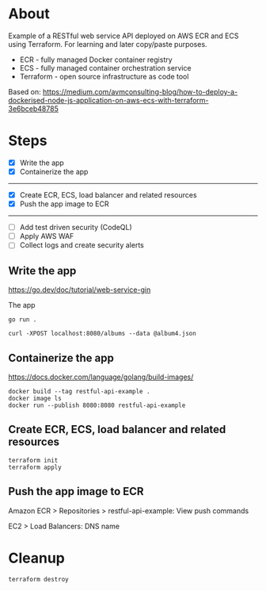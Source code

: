 # About

Example of a RESTful web service API deployed on AWS ECR and ECS using
Terraform. For learning and later copy/paste purposes.

* ECR - fully managed Docker container registry
* ECS - fully managed container orchestration service
* Terraform - open source infrastructure as code tool

Based on: https://medium.com/avmconsulting-blog/how-to-deploy-a-dockerised-node-js-application-on-aws-ecs-with-terraform-3e6bceb48785

# Steps

* [x] Write the app
* [x] Containerize the app
---
* [x] Create ECR, ECS, load balancer and related resources
* [x] Push the app image to ECR
---
* [ ] Add test driven security (CodeQL)
* [ ] Apply AWS WAF
* [ ] Collect logs and create security alerts

## Write the app

https://go.dev/doc/tutorial/web-service-gin

The app

```
go run .

curl -XPOST localhost:8080/albums --data @album4.json
```

## Containerize the app 

https://docs.docker.com/language/golang/build-images/

```
docker build --tag restful-api-example .
docker image ls
docker run --publish 8080:8080 restful-api-example
```

## Create ECR, ECS, load balancer and related resources

```
terraform init
terraform apply
```

## Push the app image to ECR

Amazon ECR > Repositories > restful-api-example: View push commands

EC2 > Load Balancers: DNS name

# Cleanup

```
terraform destroy
```